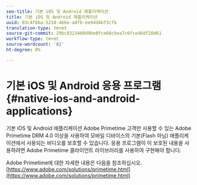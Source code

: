 ```yaml
---
seo-title: 기본 iOS 및 Android 애플리케이션
title: 기본 iOS 및 Android 애플리케이션
uuid: 03c4f6ba-5210-466e-a8fb-ee94d4bf3cfb
translation-type: tm+mt
source-git-commit: 29bc8323460d9be0fce66cbea7c6fce46df20d61
workflow-type: tm+mt
source-wordcount: '82'
ht-degree: 0%

---
```



# 기본 iOS 및 Android 응용 프로그램{#native-ios-and-android-applications}

기본 iOS 및 Android 애플리케이션 Adobe Primetime 고객만 사용할 수 있는 Adobe Primetime DRM 4.0 이상을 사용하여 모바일 디바이스의 기본(Flash 아님) 애플리케이션에서 사용되는 비디오를 보호할 수 있습니다. 응용 프로그램이 이 보호된 내용을 사용하려면 Adobe Primetime 클라이언트 라이브러리를 사용하여 구현해야 합니다.

Adobe Primetime에 대한 자세한 내용은 다음을 참조하십시오.[https://www.adobe.com/solutions/primetime.html](https://www.adobe.com/solutions/primetime.html)
